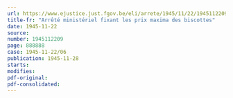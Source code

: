 ```yaml
---
url: https://www.ejustice.just.fgov.be/eli/arrete/1945/11/22/1945112209/justel
title-fr: "Arrêté ministériel fixant les prix maxima des biscottes"
date: 1945-11-22
source:
number: 1945112209
page: 888888
case: 1945-11-22/06
publication: 1945-11-28
starts:
modifies:
pdf-original:
pdf-consolidated:
---
```


